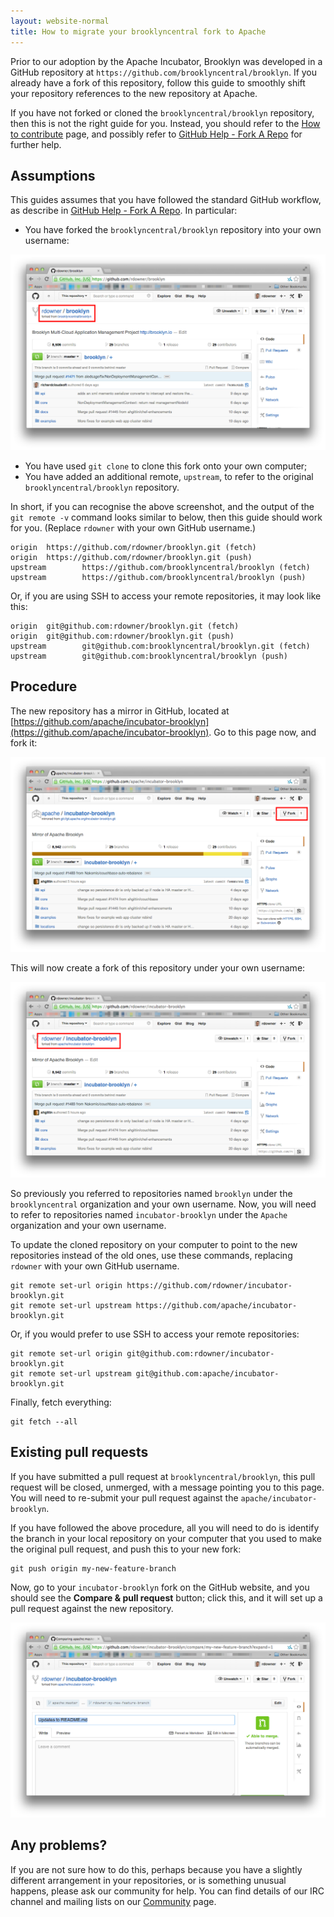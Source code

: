 ```yaml
---
layout: website-normal
title: How to migrate your brooklyncentral fork to Apache
---
```


Prior to our adoption by the Apache Incubator, Brooklyn was developed in a
GitHub repository at `https://github.com/brooklyncentral/brooklyn`. If you
already have a fork of this repository, follow this guide to smoothly shift
your repository references to the new repository at Apache.

If you have not forked or cloned the `brooklyncentral/brooklyn` repository,
then this is not the right guide for you. Instead, you should refer to the
[How to contribute](how-to-contribute.html) page, and possibly refer to
[GitHub Help - Fork A Repo](https://help.github.com/articles/fork-a-repo) for
further help.


Assumptions
-----------

This guides assumes that you have followed the standard GitHub workflow, as
describe in [GitHub Help - Fork A Repo](https://help.github.com/articles/fork-a-repo).
In particular:

- You have forked the `brooklyncentral/brooklyn` repository into your own
  username:

![Screenshot of GitHub showing a typical fork](fork-before.png)

- You have used `git clone` to clone this fork onto your own computer;
- You have added an additional remote, `upstream`, to refer to the original
  `brooklyncentral/brooklyn` repository.

In short, if you can recognise the above screenshot, and the output of the
`git remote -v` command looks similar to below, then this guide should work
for you. (Replace `rdowner` with your own GitHub username.)

    origin  https://github.com/rdowner/brooklyn.git (fetch)
    origin  https://github.com/rdowner/brooklyn.git (push)
    upstream        https://github.com/brooklyncentral/brooklyn (fetch)
    upstream        https://github.com/brooklyncentral/brooklyn (push)

Or, if you are using SSH to access your remote repositories, it may look like
this:

    origin  git@github.com:rdowner/brooklyn.git (fetch)
    origin  git@github.com:rdowner/brooklyn.git (push)
    upstream        git@github.com:brooklyncentral/brooklyn.git (fetch)
    upstream        git@github.com:brooklyncentral/brooklyn (push)



Procedure
---------

The new repository has a mirror in GitHub, located at
[https://github.com/apache/incubator-brooklyn](https://github.com/apache/incubator-brooklyn).
Go to this page now, and fork it:

![Screenshot of the new repository mirror in GitHub, with fork button](fork-new.png)

This will now create a fork of this repository under your own username:

![Screenshot of the new fork in your workspace](fork-after.png)

So previously you referred to repositories named `brooklyn` under the
`brooklyncentral` organization and your own username. Now, you will need to
refer to repositories named `incubator-brooklyn` under the `Apache`
organization and your own username.

To update the cloned repository on your computer to point to the new
repositories instead of the old ones, use these commands, replacing `rdowner`
with your own GitHub username.

    git remote set-url origin https://github.com/rdowner/incubator-brooklyn.git
    git remote set-url upstream https://github.com/apache/incubator-brooklyn.git

Or, if you would prefer to use SSH to access your remote repositories:

    git remote set-url origin git@github.com:rdowner/incubator-brooklyn.git
    git remote set-url upstream git@github.com:apache/incubator-brooklyn.git

Finally, fetch everything:

    git fetch --all


Existing pull requests
----------------------

If you have submitted a pull request at `brooklyncentral/brooklyn`, this pull
request will be closed, unmerged, with a message pointing you to this page. You
will need to re-submit your pull request against the
`apache/incubator-brooklyn`.

If you have followed the above procedure, all you will need to do is identify
the branch in your local repository on your computer that you used to make the
original pull request, and push this to your new fork:

```
git push origin my-new-feature-branch
```

Now, go to your `incubator-brooklyn` fork on the GitHub website, and you should
see the **Compare &amp; pull request** button; click this, and it will set up a
pull request against the new repository.

![Screen shot of a pull request against incubator-brooklyn](pull-request.png)


Any problems?
-------------

If you are not sure how to do this, perhaps because you have a slightly
different arrangement in your repositories, or is something unusual happens,
please ask our community for help. You can find details of our IRC channel
and mailing lists on our [Community](index.html) page.
